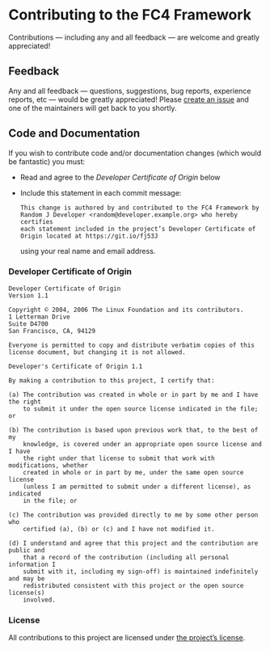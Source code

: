 # Contributing to the FC4 Framework

Contributions — including any and all feedback — are welcome and greatly appreciated!


## Feedback

Any and all feedback — questions, suggestions, bug reports, experience reports, etc — would be
greatly appreciated! Please [create an issue][new-issue] and one of the maintainers will get back to
you shortly.

[new-issue]: https://github.com/FundingCircle/fc4-framework/issues/new


## Code and Documentation

If you wish to contribute code and/or documentation changes (which would be fantastic) you must:

* Read and agree to the _Developer Certificate of Origin_ below
* Include this statement in each commit message:

  ```text
  This change is authored by and contributed to the FC4 Framework by
  Random J Developer <random@developer.example.org> who hereby certifies
  each statement included in the project’s Developer Certificate of
  Origin located at https://git.io/fj53J
  ```

  using your real name and email address.

### Developer Certificate of Origin

```text
Developer Certificate of Origin
Version 1.1

Copyright © 2004, 2006 The Linux Foundation and its contributors.
1 Letterman Drive
Suite D4700
San Francisco, CA, 94129

Everyone is permitted to copy and distribute verbatim copies of this
license document, but changing it is not allowed.

Developer's Certificate of Origin 1.1

By making a contribution to this project, I certify that:

(a) The contribution was created in whole or in part by me and I have the right
    to submit it under the open source license indicated in the file; or

(b) The contribution is based upon previous work that, to the best of my
    knowledge, is covered under an appropriate open source license and I have
    the right under that license to submit that work with modifications, whether
    created in whole or in part by me, under the same open source license
    (unless I am permitted to submit under a different license), as indicated
    in the file; or

(c) The contribution was provided directly to me by some other person who
    certified (a), (b) or (c) and I have not modified it.

(d) I understand and agree that this project and the contribution are public and
    that a record of the contribution (including all personal information I
    submit with it, including my sign-off) is maintained indefinitely and may be
    redistributed consistent with this project or the open source license(s)
    involved.
```

### License

All contributions to this project are licensed under [the project’s license](LICENSE).
